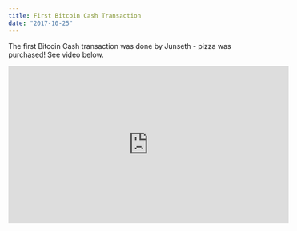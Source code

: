 ```yaml
---
title: First Bitcoin Cash Transaction
date: "2017-10-25"
---
```


The first Bitcoin Cash transaction was done by Junseth - pizza was purchased! See video below.

<iframe width="560" height="315" src="https://www.youtube.com/watch?v=VCCpoWKso9o&output=embed" frameborder="0" allowfullscreen></iframe>
